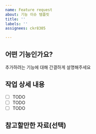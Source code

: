 ```yaml
---
name: Feature request
about: 기능 이슈 템플릿
title: ''
labels: ''
assignees: ckr8305

---
```


## 어떤 기능인가요?

추가하려는 기능에 대해 간결하게 설명해주세요

## 작업 상세 내용

- [ ] TODO
- [ ] TODO
- [ ] TODO

## 참고할만한 자료(선택)
